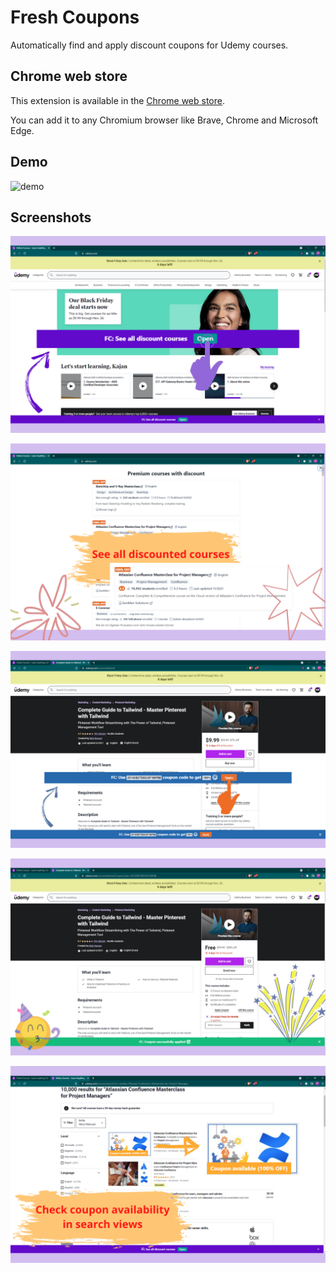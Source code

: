 # Fresh Coupons

Automatically find and apply discount coupons for Udemy courses.

## Chrome web store

This extension is available in the [Chrome web store](https://chrome.google.com/webstore/detail/fresh-coupons/pbnfeejfjlmmjfgnmmfpalhlpjidlgie).

You can add it to any Chromium browser like Brave, Chrome and Microsoft Edge.

## Demo

![demo](screenshots/demo.gif)

## Screenshots

![fresh-coupons-chrome-extension-screenshot-1](screenshots/1.png)

![fresh-coupons-chrome-extension-screenshot-2](screenshots/2.png)

![fresh-coupons-chrome-extension-screenshot-3](screenshots/3.png)

![fresh-coupons-chrome-extension-screenshot-4](screenshots/4.png)

![fresh-coupons-chrome-extension-screenshot-5](screenshots/5.png)
